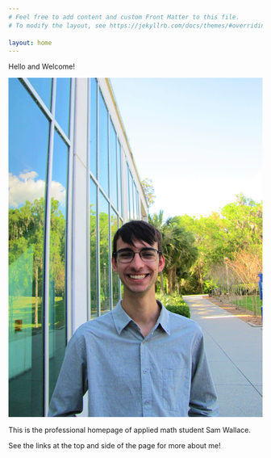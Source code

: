 ```yaml
---
# Feel free to add content and custom Front Matter to this file.
# To modify the layout, see https://jekyllrb.com/docs/themes/#overriding-theme-defaults

layout: home
---
```

Hello and Welcome!

![It's me!](/picsandgifs/glass_headshot.JPG)

This is the professional homepage of applied math student Sam Wallace.

See the links at the top and side of the page for more about me!
